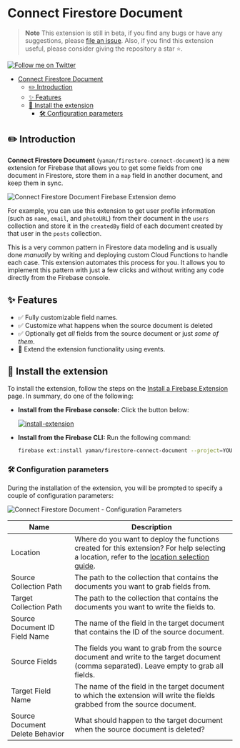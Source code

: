 # Connect Firestore Document

> **Note** This extension is still in beta, if you find any bugs or have any suggestions, please [file an issue](https://github.com/yamankatby/firebase-extensions/issues/new). Also, if you find this extension useful, please consider giving the repository a star ⭐️.

[![Follow me on Twitter](https://img.shields.io/twitter/follow/yamankatby?style=social)](https://twitter.com/intent/follow?screen_name=yamankatby)

- [Connect Firestore Document](#connect-firestore-document)
  - [✏️ Introduction](#️-introduction)
  - [✨ Features](#-features)
  - [🧩 Install the extension](#-install-the-extension)
    - [🛠️ Configuration parameters](#️-configuration-parameters)

## ✏️ Introduction

**Connect Firestore Document** (`yaman/firestore-connect-document`) is a new extension for Firebase that allows you to get some fields from one document in Firestore, store them in a `map` field in another document, and keep them in sync.

![Connect Firestore Document Firebase Extension demo](https://user-images.githubusercontent.com/35961879/201526571-b0106cb1-36f4-4a46-9b96-0d96e5aca39a.gif)

For example, you can use this extension to get user profile information (such as `name`, `email`, and `photoURL`) from their document in the `users` collection and store it in the `createdBy` field of each document created by that user in the `posts` collection.

This is a very common pattern in Firestore data modeling and is usually done _manually_ by writing and deploying custom Cloud Functions to handle each case. This extension automates this process for you. It allows you to implement this pattern with just a few clicks and without writing any code directly from the Firebase console.

## ✨ Features

- ✅ Fully customizable field names.
- ✅ Customize what happens when the source document is deleted
- ✅ Optionally get _all_ fields from the source document or just _some of them_.
- 🚧 Extend the extension functionality using events.

## 🧩 Install the extension

To install the extension, follow the steps on the [Install a Firebase Extension](https://firebase.google.com/docs/extensions/install-extensions) page. In summary, do one of the following:

- **Install from the Firebase console:** Click the button below:

  [![install-extension](https://user-images.githubusercontent.com/35961879/201528504-4e99bfc7-8691-4151-b63d-0511097d7c18.png)](https://console.firebase.google.com/project/_/extensions/install?ref=yaman/firestore-connect-document)

- **Install from the Firebase CLI:** Run the following command:

  ```bash
  firebase ext:install yaman/firestore-connect-document --project=YOUR_PROJECT_ID
  ```

### 🛠️ Configuration parameters

During the installation of the extension, you will be prompted to specify a couple of configuration parameters:

![Connect Firestore Document - Configuration Parameters](https://user-images.githubusercontent.com/35961879/201632903-b4e24631-0fda-47b5-8557-667148cf9b84.png)

| Name                            | Description                                                                                                                                                                                         |
| ------------------------------- | --------------------------------------------------------------------------------------------------------------------------------------------------------------------------------------------------- |
| Location                        | Where do you want to deploy the functions created for this extension? For help selecting a location, refer to the [location selection guide](https://firebase.google.com/docs/functions/locations). |
| Source Collection Path          | The path to the collection that contains the documents you want to grab fields from.                                                                                                                |
| Target Collection Path          | The path to the collection that contains the documents you want to write the fields to.                                                                                                             |
| Source Document ID Field Name   | The name of the field in the target document that contains the ID of the source document.                                                                                                           |
| Source Fields                   | The fields you want to grab from the source document and write to the target document (comma separated). Leave empty to grab all fields.                                                            |
| Target Field Name               | The name of the field in the target document to which the extension will write the fields grabbed from the source document.                                                                         |
| Source Document Delete Behavior | What should happen to the target document when the source document is deleted?                                                                                                                      |
